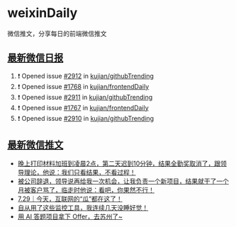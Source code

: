 # weixinDaily
微信推文，分享每日的前端微信推文

## [最新微信日报](https://github.com/kujian/weixinDaily/issues)

<!--START_SECTION:activity-->
1. ❗ Opened issue [#2912](https://github.com/kujian/githubTrending/issues/2912) in [kujian/githubTrending](https://github.com/kujian/githubTrending)
2. ❗ Opened issue [#1768](https://github.com/kujian/frontendDaily/issues/1768) in [kujian/frontendDaily](https://github.com/kujian/frontendDaily)
3. ❗ Opened issue [#2911](https://github.com/kujian/githubTrending/issues/2911) in [kujian/githubTrending](https://github.com/kujian/githubTrending)
4. ❗ Opened issue [#1767](https://github.com/kujian/frontendDaily/issues/1767) in [kujian/frontendDaily](https://github.com/kujian/frontendDaily)
5. ❗ Opened issue [#2910](https://github.com/kujian/githubTrending/issues/2910) in [kujian/githubTrending](https://github.com/kujian/githubTrending)
<!--END_SECTION:activity-->


## [最新微信推文](https://weixin.qdkfweb.cn/)

<!-- BLOG-POST-LIST:START -->
- [晚上打印材料加班到凌晨2点，第二天迟到10分钟，结果全勤奖取消了，跟领导理论，他说：我们只看结果，不看过程！](https://weixin.qdkfweb.cn/52225.html)
- [被公司辞退，领导说再给我一次机会，让我负责一个新项目，结果就干了一个月被客户骂了，临走时他说：看吧，你果然不行！](https://weixin.qdkfweb.cn/52226.html)
- [7.29｜今天，互联网的“瓜”都在这了！](https://weixin.qdkfweb.cn/52245.html)
- [自从用了这些监控工具，我连续几天没睡好觉！](https://weixin.qdkfweb.cn/52216.html)
- [用 AI 答题项目拿下 Offer，去苏州了~](https://weixin.qdkfweb.cn/52217.html)
<!-- BLOG-POST-LIST:END -->